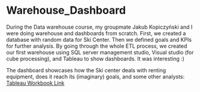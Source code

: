 # Warehouse_Dashboard
During the Data warehouse course, my groupmate Jakub Kopiczyński and I were doing warehouse and dashboards from scratch. 
First, we created a database with random data for Ski Center.
Then we defined goals and KPIs for further analysis.
By going through the whole ETL process, we created our first warehouse using SQL server management studio, Visual studio (for cube processing), and Tableau to show dashboards. 
It was interesting :)

The dashboard showcases how the Ski center deals with renting equipment, does it reach its (imaginary) goals, and some other analysts:
[Tableau Workbook Link](https://public.tableau.com/app/profile/mariia.shekhovtsova2065/viz/shared/KKBZHDB5F)
